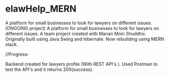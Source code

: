 # elawHelp_MERN
A platform for small businesses to look for lawyers on different issues.
(ONGOING project) A platform for small businesses to look for lawyers on different issues. A team project created with Manan Moin Shuddho. Originally built using Java Swing and hibernate. Now rebuilding using MERN stack.

//Progress-

Backend created for lawyers profile (With REST API's ). Used Postman to test the API's and it returns 200(success).
